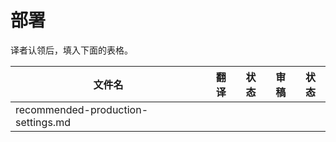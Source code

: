 # 部署

译者认领后，填入下面的表格。

| 文件名                                | 翻译   | 状态   | 审稿   | 状态   |
| ---------------------------------- | ---- | ---- | ---- | ---- |
| recommended-production-settings.md |      |      |      |      |

